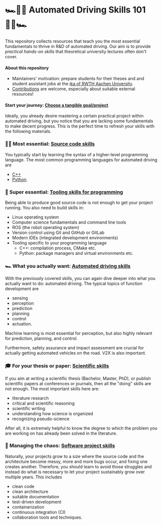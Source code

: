 # 🏎️👨‍💻  Automated Driving Skills 101 👩‍💻🏎️

This repository collects resources that teach you the most essential fundamentals to thrive in R&D of automated driving. Our aim is to provide *practical hands-on skills* that theoretical university lectures often don't cover.

#### <!-- ℹ️ --> About this repository

- Maintainers' motivation: prepare students for their theses and and student assistant jobs at the [ika of RWTH Aachen University](https://github.com/ika-rwth-aachen).
- [Contributions](Contributing.md) are welcome, especially about suitable external resources!


####  <!--🏁 --> Start your journey: [Choose a tangible goal/project](projects/README.md)

Ideally, you already desire mastering a certain practical project within automated driving, but you notice that you are lacking some fundamentals to make decent progress. This is the perfect time to refresh your skills with the following materials.

### 👩‍💻 Most essential: [Source code skills](source_code_skills/README.md)

You typically start by learning the syntax of a higher-level programming language. The most common programming languages for automated driving are
- [C++](source_code_skills/C++.md)
- [Python](source_code_skills/Python.md).


### 🔧 Super essential: [Tooling skills for programming](basic_tooling_skills/README.md)

Being able to produce good source code is not enough to get your project running. You also need to build skills in:
- Linux operating system
- Computer science fundamentals and command line tools
- ROS (the robot operating system)
- Version control using Git and GitHub or GitLab
- Modern IDEs (integrated development environments)
- Tooling specific to your programming language
  - C++: compilation process, CMake etc.
  - Python: package managers and virtual environments etc.


### 🏎️ What you actually want: [Automated driving skills](automated_driving_skills/README.md)
With the previously covered skills, you can again dive deeper into what you actually want to do: automated driving. The typical topics of function development are
- sensing
- perception
- prediction
- planning
- control
- actuation.

Machine learning is most essential for perception, but also highly relevant for prediction, planning, and control.

Furthermore, safety assurance and impact assessment are crucial for actually getting automated vehicles on the road. V2X is also important.

### 🎓 For your thesis or paper: [Scientific skills](scientific_skills/README.md)
If you aim at writing a scientific thesis (Bachelor, Master, PhD), or publish scientific papers at conferences or journals, then all the "doing" skills are not enough. The most important skills here are:
- literature research
- critical and scientific reasoning
- scientific writing
- understanding how science is organized
- recognizing pseudo-science

After all, it is extremely helpful to know the degree to which the problem you are working on has already been solved in the literature.

### 🧠 Managing the chaos: [Software project skills](software_project_skills/README.md)

Naturally, your projects grow to a size where the source code and the architecture become messy, more and more bugs occur, and fixing one creates another. Therefore, you should learn to avoid those struggles and instead do what is necessary to let your project sustainably grow over multiple years. This includes
- clean code
- clean architecture
- suitable documentation
- test-driven development
- containerization
- continuous integration (CI)
- collaboration tools and techniques.


<!-- emoji help: https://gist.github.com/rxaviers/7360908 -->
